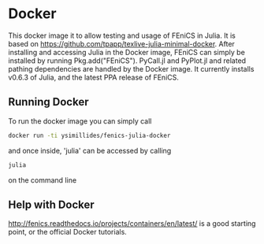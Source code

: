 # Docker
This docker image it to allow testing and usage of FEniCS in Julia.
It is based on https://github.com/tpapp/texlive-julia-minimal-docker. 
After installing and accessing Julia in the Docker image, FEniCS can simply be installed by running Pkg.add("FEniCS").
PyCall.jl and PyPlot.jl and related pathing dependencies are handled by the Docker image. It currently installs v0.6.3 of Julia, and the latest PPA release of FEniCS.


## Running Docker

To run the docker image you can simply call
```sh
docker run -ti ysimillides/fenics-julia-docker 
```
and once inside, 'julia' can be accessed by calling
```sh
julia
```
on the command line

## Help with Docker

http://fenics.readthedocs.io/projects/containers/en/latest/ is a good starting point, or the official Docker tutorials.
